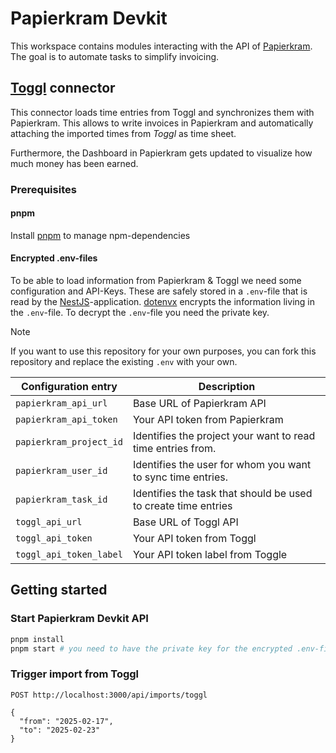 # Papierkram Devkit

This workspace contains modules interacting with the API of [Papierkram](https://papierkram.de).
The goal is to automate tasks to simplify invoicing.

## [Toggl](https://togglc.com) connector

This connector loads time entries from Toggl and synchronizes them with Papierkram.
This allows to write invoices in Papierkram and automatically attaching the imported times from _Toggl_ as time sheet.

Furthermore, the Dashboard in Papierkram gets updated to visualize how much money has been earned.

### Prerequisites

#### pnpm

Install [pnpm](https://pnpm.io) to manage npm-dependencies

#### Encrypted .env-files

To be able to load information from Papierkram & Toggl we need some configuration and API-Keys.
These are safely stored in a `.env`-file that is read by the [NestJS](https://docs.nestjs.com/)-application.
[dotenvx](https://dotenvx.com/docs) encrypts the information living in the `.env`-file.
To decrypt the `.env`-file you need the private key.

> [!NOTE]
> If you want to use this repository for your own purposes,
> you can fork this repository and replace the existing `.env` with your own.

| Configuration entry     | Description                                                    |
| ----------------------- | -------------------------------------------------------------- |
| `papierkram_api_url`    | Base URL of Papierkram API                                     |
| `papierkram_api_token`  | Your API token from Papierkram                                 |
| `papierkram_project_id` | Identifies the project your want to read time entries from.    |
| `papierkram_user_id`    | Identifies the user for whom you want to sync time entries.    |
| `papierkram_task_id`    | Identifies the task that should be used to create time entries |
| `toggl_api_url`         | Base URL of Toggl API                                          |
| `toggl_api_token`       | Your API token from Toggl                                      |
| `toggl_api_token_label` | Your API token label from Toggle                               |

## Getting started

### Start Papierkram Devkit API

```bash
pnpm install
pnpm start # you need to have the private key for the encrypted .env-file
```

### Trigger import from Toggl

```http request
POST http://localhost:3000/api/imports/toggl

{
  "from": "2025-02-17",
  "to": "2025-02-23"
}
```

